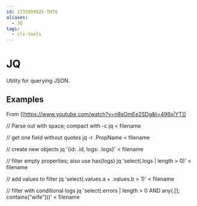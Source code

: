 ```yaml
---
id: 1735959925-THTQ
aliases:
  - JQ
tags:
  - cli-tools
---
```


# JQ

Utility for querying JSON.

## Examples
From [[https://www.youtube.com/watch?v=n8sOmEe2SDg&t=496s|YT]]


  // Parse out with space; compact with -c
  jq < filename

  // get one field without quotes
  jq -r .PropName < filename

  // create new objects
  jq '{id: .id, logs: .logs}' < filename

  // filter empty properties; also use has(logs)
  jq 'select(.logs | length > 0)' < filename

  // add values to filter
  jq 'select(.values.a + .values.b > 1)' < filename

  // filter with conditional logs
  jq 'select(.errors | length > 0 AND any(.[]; contains("wife")))' < filename
